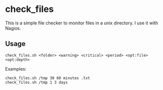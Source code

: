 # check_files
This is a simple file checker to monitor files in a unix directory. I use it with Nagios. 

## Usage
```
check_files.sh <folder> <warning> <critical> <period> <opt:file> <opt:depth>
```
Examples: 
```
check_files.sh /tmp 30 60 minutes .txt
check_files.sh /tmp 1 3 days
```
           
